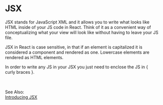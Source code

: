 # JSX
JSX stands for JavaScript XML and it allows you to write what looks like HTML inside of your JS code in React. Think of it as a convenient way of conceptualizing what your view will look like without having to leave your JS file.  
  
JSX in React is case sensitive, in that if an element is capitalized it is considered a component and rendered as one. Lowercase elements are rendered as HTML elements.
  
In order to write any JS in your JSX you just need to enclose the JS in { curly braces }.



<BR><BR>See Also:  
[Introducing JSX](https://reactjs.org/docs/introducing-jsx.html)
